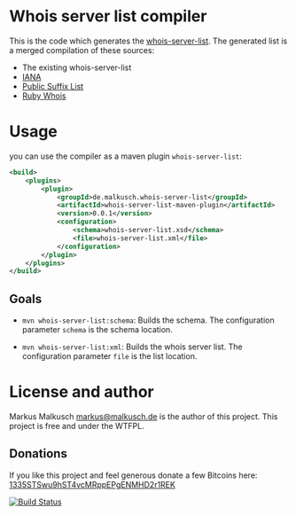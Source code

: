 # Whois server list compiler

This is the code which generates the [whois-server-list](https://github.com/whois-server-list/whois-server-list).
The generated list is a merged compilation of these sources:

* The existing whois-server-list
* [IANA](http://www.iana.org/domains/root/db)
* [Public Suffix List](https://publicsuffix.org/list/effective_tld_names.dat)
* [Ruby Whois](https://github.com/weppos/whois/blob/master/data/tld.json)


# Usage

you can use the compiler as a maven plugin `whois-server-list`:

```xml
<build>
    <plugins>
        <plugin>
            <groupId>de.malkusch.whois-server-list</groupId>
            <artifactId>whois-server-list-maven-plugin</artifactId>
            <version>0.0.1</version>
            <configuration>
                <schema>whois-server-list.xsd</schema>
                <file>whois-server-list.xml</file>
            </configuration>
        </plugin>
    </plugins>
</build>
```

## Goals

* `mvn whois-server-list:schema`: Builds the schema. The configuration parameter
  `schema` is the schema location.

* `mvn whois-server-list:xml`: Builds the whois server list. The configuration
  parameter `file` is the list location.


# License and author

Markus Malkusch <markus@malkusch.de> is the author of this project. This project is free and under the WTFPL.

## Donations

If you like this project and feel generous donate a few Bitcoins here:
[1335STSwu9hST4vcMRppEPgENMHD2r1REK](bitcoin:1335STSwu9hST4vcMRppEPgENMHD2r1REK)

[![Build Status](https://travis-ci.org/whois-server-list/whois-server-list-compiler.svg)](https://travis-ci.org/whois-server-list/whois-server-list-compiler)
